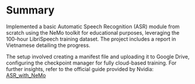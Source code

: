 # Summary

Implemented a basic Automatic Speech Recognition (ASR) module from scratch using the NeMo toolkit for educational purposes, leveraging the 100-hour LibriSpeech training dataset. The project includes a report in Vietnamese detailing the progress.

The setup involved creating a manifest file and uploading it to Google Drive, configuring the checkpoint manager for fully cloud-based training. For further insights, refer to the official guide provided by Nvidia: [ASR_with_NeMo](https://github.com/NVIDIA/NeMo/blob/main/tutorials/asr/ASR_with_NeMo.ipynb)
